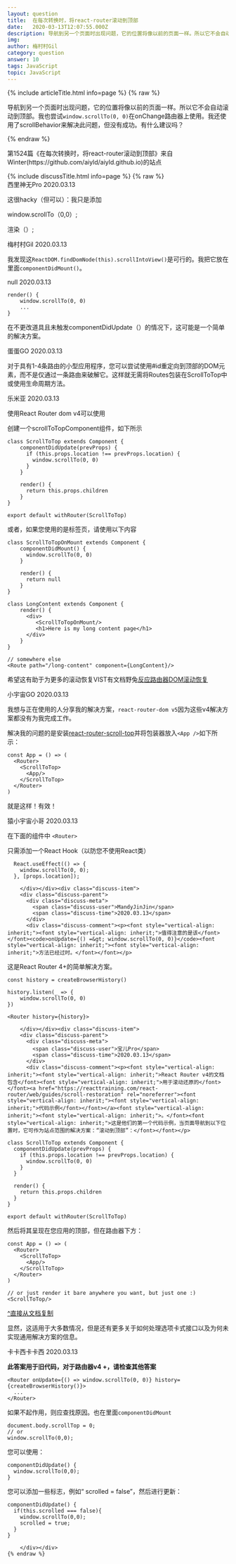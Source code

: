 ```yaml
---
layout: question
title:  在每次转换时，将react-router滚动到顶部
date:   2020-03-13T12:07:55.000Z
description: 导航到另一个页面时出现问题，它的位置将像以前的页面一样。所以它不会自动滚动到顶部。我也尝试window.scrollTo(0, 0)在onChange路由...
img: 
author: 梅村村Gil
category: question
answer: 10
tags: JavaScript
topic: JavaScript
---
```

<div class="article-root">
  <div class="article">
    {% include articleTitle.html info=page %}
    {% raw %}
    <div class="article-content"><p><font style="vertical-align: inherit;"><font style="vertical-align: inherit;">导航到另一个页面时出现问题，它的位置将像以前的页面一样。</font><font style="vertical-align: inherit;">所以它不会自动滚动到顶部。</font><font style="vertical-align: inherit;">我也尝试</font></font><code>window.scrollTo(0, 0)</code><font style="vertical-align: inherit;"><font style="vertical-align: inherit;">在onChange路由器</font><font style="vertical-align: inherit;">上使用</font><font style="vertical-align: inherit;">。</font><font style="vertical-align: inherit;">我还使用了scrollBehavior来解决此问题，但没有成功。</font><font style="vertical-align: inherit;">有什么建议吗？</font></font></p></div>
    {% endraw %}
  </div>
  <p class="winter_mark">第1524篇《在每次转换时，将react-router滚动到顶部》来自Winter(https://github.com/aiyld/aiyld.github.io)的站点</p>
  <div class="discuss-wrapper">
    {% include discussTitle.html info=page %}
    {% raw %}
    <div class="discuss-item">
        <div class="discuss-parent">
          <div class="discuss-meta">
            <span class="discuss-user">西里神无Pro</span>
            <span class="discuss-time">2020.03.13</span>
          </div>
          <div class="discuss-comment"><p><font style="vertical-align: inherit;"><font style="vertical-align: inherit;">这很hacky（但可以）：我只是添加</font></font></p>

<p><font style="vertical-align: inherit;"><font style="vertical-align: inherit;">window.scrollTo（0,0）;</font></font></p>

<p><font style="vertical-align: inherit;"><font style="vertical-align: inherit;">渲染（）;</font></font></p></div>
        </div></div><div class="discuss-item">
        <div class="discuss-parent">
          <div class="discuss-meta">
            <span class="discuss-user">梅村村Gil</span>
            <span class="discuss-time">2020.03.13</span>
          </div>
          <div class="discuss-comment"><p><font style="vertical-align: inherit;"><font style="vertical-align: inherit;">我发现这</font></font><code>ReactDOM.findDomNode(this).scrollIntoView()</code><font style="vertical-align: inherit;"><font style="vertical-align: inherit;">是可行的。</font><font style="vertical-align: inherit;">我把它放在里面</font></font><code>componentDidMount()</code><font style="vertical-align: inherit;"><font style="vertical-align: inherit;">。</font></font></p></div>
        </div></div><div class="discuss-item">
        <div class="discuss-parent">
          <div class="discuss-meta">
            <span class="discuss-user">null</span>
            <span class="discuss-time">2020.03.13</span>
          </div>
          <div class="discuss-comment"><pre><code>render() {<font></font>
    window.scrollTo(0, 0)<font></font>
    ...<font></font>
}<font></font>
</code></pre>

<p><font style="vertical-align: inherit;"><font style="vertical-align: inherit;">在不更改道具且未触发componentDidUpdate（）的情况下，这可能是一个简单的解决方案。</font></font></p></div>
        </div></div><div class="discuss-item">
        <div class="discuss-parent">
          <div class="discuss-meta">
            <span class="discuss-user">蛋蛋GO</span>
            <span class="discuss-time">2020.03.13</span>
          </div>
          <div class="discuss-comment"><p><font style="vertical-align: inherit;"><font style="vertical-align: inherit;">对于具有1-4条路由的小型应用程序，您可以尝试使用#id重定向到顶部的DOM元素，而不是仅通过一条路由来破解它。</font><font style="vertical-align: inherit;">这样就无需将Routes包装在ScrollToTop中或使用生命周期方法。</font></font></p></div>
        </div></div><div class="discuss-item">
        <div class="discuss-parent">
          <div class="discuss-meta">
            <span class="discuss-user">乐米亚</span>
            <span class="discuss-time">2020.03.13</span>
          </div>
          <div class="discuss-comment"><p><font style="vertical-align: inherit;"><font style="vertical-align: inherit;">使用React Router dom v4可以使用 </font></font></p>

<p><font style="vertical-align: inherit;"><font style="vertical-align: inherit;">创建一个scrollToTopComponent组件，如下所示</font></font></p>

<pre><code>class ScrollToTop extends Component {<font></font>
    componentDidUpdate(prevProps) {<font></font>
      if (this.props.location !== prevProps.location) {<font></font>
        window.scrollTo(0, 0)<font></font>
      }<font></font>
    }<font></font>
<font></font>
    render() {<font></font>
      return this.props.children<font></font>
    }<font></font>
}<font></font>
<font></font>
export default withRouter(ScrollToTop)<font></font>
</code></pre>

<p><font style="vertical-align: inherit;"><font style="vertical-align: inherit;">或者，如果您使用的是标签页，请使用以下内容</font></font></p>

<pre><code>class ScrollToTopOnMount extends Component {<font></font>
    componentDidMount() {<font></font>
      window.scrollTo(0, 0)<font></font>
    }<font></font>
<font></font>
    render() {<font></font>
      return null<font></font>
    }<font></font>
}<font></font>
<font></font>
class LongContent extends Component {<font></font>
    render() {<font></font>
      &lt;div&gt;<font></font>
         &lt;ScrollToTopOnMount/&gt;<font></font>
         &lt;h1&gt;Here is my long content page&lt;/h1&gt;<font></font>
      &lt;/div&gt;<font></font>
    }<font></font>
}<font></font>
<font></font>
// somewhere else<font></font>
&lt;Route path="/long-content" component={LongContent}/&gt;<font></font>
</code></pre>

<p><font style="vertical-align: inherit;"><font style="vertical-align: inherit;">希望这有助于为更多的滚动恢复VIST有文档野兔</font></font><a href="https://reacttraining.com/react-router/web/guides/scroll-restoration" rel="nofollow noreferrer"><font style="vertical-align: inherit;"><font style="vertical-align: inherit;">反应路由器DOM滚动恢复</font></font></a></p></div>
        </div></div><div class="discuss-item">
        <div class="discuss-parent">
          <div class="discuss-meta">
            <span class="discuss-user">小宇宙GO</span>
            <span class="discuss-time">2020.03.13</span>
          </div>
          <div class="discuss-comment"><p><font style="vertical-align: inherit;"><font style="vertical-align: inherit;">我想与正在使用的人分享我的解决方案，</font></font><code>react-router-dom v5</code><font style="vertical-align: inherit;"><font style="vertical-align: inherit;">因为这些v4解决方案都没有为我完成工作。</font></font></p>

<p><font style="vertical-align: inherit;"><font style="vertical-align: inherit;">解决我的问题的是安装</font></font><a href="https://www.npmjs.com/package/react-router-scroll-top" rel="nofollow noreferrer"><font style="vertical-align: inherit;"><font style="vertical-align: inherit;">react-router-scroll-top</font></font></a><font style="vertical-align: inherit;"><font style="vertical-align: inherit;">并将包装器放入</font></font><code>&lt;App /&gt;</code><font style="vertical-align: inherit;"><font style="vertical-align: inherit;">如下所示：</font></font></p>

<pre class="lang-js prettyprint-override"><code>const App = () =&gt; (<font></font>
  &lt;Router&gt;<font></font>
    &lt;ScrollToTop&gt;<font></font>
      &lt;App/&gt;<font></font>
    &lt;/ScrollToTop&gt;<font></font>
  &lt;/Router&gt;<font></font>
)<font></font>
</code></pre>

<p><font style="vertical-align: inherit;"><font style="vertical-align: inherit;">就是这样！</font><font style="vertical-align: inherit;">有效！</font></font></p></div>
        </div></div><div class="discuss-item">
        <div class="discuss-parent">
          <div class="discuss-meta">
            <span class="discuss-user">猿小宇宙小哥</span>
            <span class="discuss-time">2020.03.13</span>
          </div>
          <div class="discuss-comment"><p><font style="vertical-align: inherit;"><font style="vertical-align: inherit;">在下面的组件中 </font></font><code>&lt;Router&gt;</code></p>

<p><font style="vertical-align: inherit;"><font style="vertical-align: inherit;">只需添加一个React Hook（以防您不使用React类）</font></font></p>

<pre><code>  React.useEffect(() =&gt; {<font></font>
    window.scrollTo(0, 0);<font></font>
  }, [props.location]);<font></font>
</code></pre></div>
        </div></div><div class="discuss-item">
        <div class="discuss-parent">
          <div class="discuss-meta">
            <span class="discuss-user">MandyJinJin</span>
            <span class="discuss-time">2020.03.13</span>
          </div>
          <div class="discuss-comment"><p><font style="vertical-align: inherit;"><font style="vertical-align: inherit;">值得注意的是该</font></font><code>onUpdate={() =&gt; window.scrollTo(0, 0)}</code><font style="vertical-align: inherit;"><font style="vertical-align: inherit;">方法已经过时。</font></font></p>

<p><font style="vertical-align: inherit;"><font style="vertical-align: inherit;">这是React Router 4+的简单解决方案。</font></font></p>

<pre><code>const history = createBrowserHistory()<font></font>
<font></font>
history.listen(_ =&gt; {<font></font>
    window.scrollTo(0, 0)  <font></font>
})<font></font>
<font></font>
&lt;Router history={history}&gt;<font></font>
</code></pre></div>
        </div></div><div class="discuss-item">
        <div class="discuss-parent">
          <div class="discuss-meta">
            <span class="discuss-user">宝儿Pro</span>
            <span class="discuss-time">2020.03.13</span>
          </div>
          <div class="discuss-comment"><p><font style="vertical-align: inherit;"><font style="vertical-align: inherit;">React Router v4的文档包含</font><font style="vertical-align: inherit;">用于滚动还原的</font></font><a href="https://reacttraining.com/react-router/web/guides/scroll-restoration" rel="noreferrer"><font style="vertical-align: inherit;"><font style="vertical-align: inherit;">代码示例</font></font></a><font style="vertical-align: inherit;"><font style="vertical-align: inherit;">。</font><font style="vertical-align: inherit;">这是他们的第一个代码示例，当页面导航到以下位置时，它可作为站点范围的解决方案：“滚动到顶部”：</font></font></p>

<pre><code>class ScrollToTop extends Component {<font></font>
  componentDidUpdate(prevProps) {<font></font>
    if (this.props.location !== prevProps.location) {<font></font>
      window.scrollTo(0, 0)<font></font>
    }<font></font>
  }<font></font>
<font></font>
  render() {<font></font>
    return this.props.children<font></font>
  }<font></font>
}<font></font>
<font></font>
export default withRouter(ScrollToTop)<font></font>
</code></pre>

<p><font style="vertical-align: inherit;"><font style="vertical-align: inherit;">然后将其呈现在您应用的顶部，但在路由器下方：</font></font></p>

<pre><code>const App = () =&gt; (<font></font>
  &lt;Router&gt;<font></font>
    &lt;ScrollToTop&gt;<font></font>
      &lt;App/&gt;<font></font>
    &lt;/ScrollToTop&gt;<font></font>
  &lt;/Router&gt;<font></font>
)<font></font>
<font></font>
// or just render it bare anywhere you want, but just one :)<font></font>
&lt;ScrollToTop/&gt;<font></font>
</code></pre>

<p><a href="https://reacttraining.com/react-router/web/guides/scroll-restoration/scroll-to-top" rel="noreferrer"><font style="vertical-align: inherit;"><font style="vertical-align: inherit;">^直接从文档复制</font></font></a></p>

<p><font style="vertical-align: inherit;"><font style="vertical-align: inherit;">显然，这适用于大多数情况，但是还有更多关于如何处理选项卡式接口以及为何未实现通用解决方案的信息。 </font></font></p></div>
        </div></div><div class="discuss-item">
        <div class="discuss-parent">
          <div class="discuss-meta">
            <span class="discuss-user">卡卡西卡卡西</span>
            <span class="discuss-time">2020.03.13</span>
          </div>
          <div class="discuss-comment"><p><strong><font style="vertical-align: inherit;"><font style="vertical-align: inherit;">此答案用于旧代码，对于路由器v4 +，请检查其他答案</font></font></strong></p>

<pre><code>&lt;Router onUpdate={() =&gt; window.scrollTo(0, 0)} history={createBrowserHistory()}&gt;<font></font>
  ...<font></font>
&lt;/Router&gt;<font></font>
</code></pre>

<p><font style="vertical-align: inherit;"><font style="vertical-align: inherit;">如果不起作用，则应查找原因。</font><font style="vertical-align: inherit;">也在里面</font></font><code>componentDidMount</code> </p>

<pre><code>document.body.scrollTop = 0;<font></font>
// or<font></font>
window.scrollTo(0,0);<font></font>
</code></pre>

<p><font style="vertical-align: inherit;"><font style="vertical-align: inherit;">您可以使用：</font></font></p>

<pre><code>componentDidUpdate() {<font></font>
  window.scrollTo(0,0);<font></font>
}<font></font>
</code></pre>

<p><font style="vertical-align: inherit;"><font style="vertical-align: inherit;">您可以添加一些标志，例如“ scrolled = false”，然后进行更新：</font></font></p>

<pre><code>componentDidUpdate() {<font></font>
  if(this.scrolled === false){<font></font>
    window.scrollTo(0,0);<font></font>
    scrolled = true;<font></font>
  }<font></font>
}<font></font>
</code></pre></div>
        </div></div>
    {% endraw %}
  </div>
<div>
